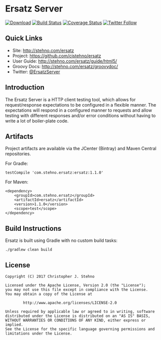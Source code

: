 # Ersatz Server
            
[![Download](https://api.bintray.com/packages/cjstehno/stehno/ersatz/images/download.svg)](https://bintray.com/cjstehno/stehno/ersatz/_latestVersion) [![Build Status](https://travis-ci.org/cjstehno/ersatz.svg?branch=master)](https://travis-ci.org/cjstehno/ersatz) [![Coverage Status](https://coveralls.io/repos/github/cjstehno/ersatz/badge.svg?branch=master)](https://coveralls.io/github/cjstehno/ersatz?branch=master) [![Twitter Follow](https://img.shields.io/twitter/follow/ersatz.svg?style=social&label=Follow)]()

## Quick Links

* Site: http://stehno.com/ersatz
* Project: https://github.com/cjstehno/ersatz
* User Guide: http://stehno.com/ersatz/guide/html5/
* Groovy Docs: http://stehno.com/ersatz/groovydoc/
* Twitter: [@ErsatzServer](https://twitter.com/ersatzserver)

## Introduction

The Ersatz Server is a HTTP client testing tool, which allows for request/response expectations to be configured in a flexible manner. The expectations
will respond in a configured manner to requests and allow testing with different responses and/or error conditions without having to write a lot of
boiler-plate code.

## Artifacts

Project artifacts are available via the JCenter (Bintray) and Maven Central repositories.

For Gradle:

    testCompile 'com.stehno.ersatz:ersatz:1.1.0'

For Maven:

    <dependency>
        <groupId>com.stehno.ersatz</groupId>
        <artifactId>ersatz</artifactId>
        <version>1.1.0</version>
        <scope>test</scope>
    </dependency>

## Build Instructions

Ersatz is built using Gradle with no custom build tasks:

    ./gradlew clean build


## License

```
Copyright (C) 2017 Christopher J. Stehno

Licensed under the Apache License, Version 2.0 (the "License");
you may not use this file except in compliance with the License.
You may obtain a copy of the License at

        http://www.apache.org/licenses/LICENSE-2.0

Unless required by applicable law or agreed to in writing, software
distributed under the License is distributed on an "AS IS" BASIS,
WITHOUT WARRANTIES OR CONDITIONS OF ANY KIND, either express or implied.
See the License for the specific language governing permissions and
limitations under the License.
```
